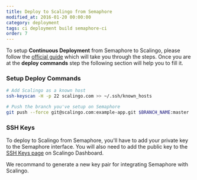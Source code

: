 ```yaml
---
title: Deploy to Scalingo from Semaphore
modified_at: 2016-01-20 00:00:00
category: deployment
tags: ci deployment build semaphore-ci
order: 7
---
```


To setup **Continuous Deployment** from Semaphore to Scalingo, please follow the [official guide](https://semaphoreci.com/docs/deploying-with-git-deploy.html) which will take you through the steps. Once you are at the **deploy commands** step the following section will help you to fill it.

### Setup Deploy Commands

```bash
# Add Scalingo as a known host
ssh-keyscan -H -p 22 scalingo.com >> ~/.ssh/known_hosts

# Push the branch you've setup on Semaphore
git push --force git@scalingo.com:example-app.git $BRANCH_NAME:master
```

### SSH Keys

To deploy to Scalingo from Semaphore, you'll have to add your private key to the Semaphore interface. You will also need to add the public key to the [SSH Keys page](https://my.scalingo.com/keys) on Scalingo Dashboard.

We recommand to generate a new key pair for integrating Semaphore with Scalingo.

